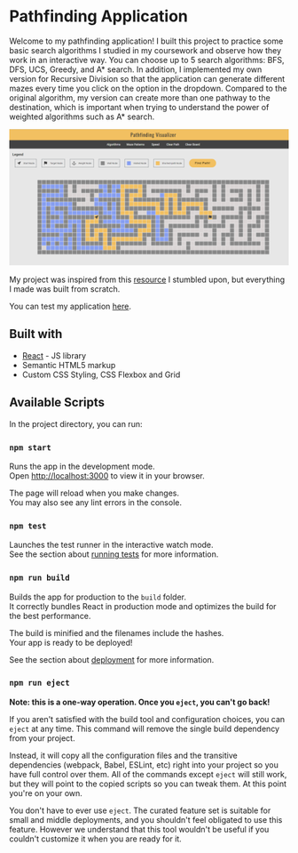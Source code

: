 # Pathfinding Application

Welcome to my pathfinding application! I built this project to practice some basic search algorithms I studied in my coursework and observe how they work in an interactive way. You can choose up to 5 search algorithms: BFS, DFS, UCS, Greedy, and A* search. In addition, I implemented my own version for Recursive Division so that the application can generate different mazes every time you click on the option in the dropdown. Compared to the original algorithm, my version can create more than one pathway to the destination, which is important when trying to understand the power of weighted algorithms such as A* search.

![Preview of the Pathfinding Application](./src/images/pathfinding-app.png)

My project was inspired from this [resource](https://github.com/clementmihailescu/Pathfinding-Visualizer) I stumbled upon, but everything I made was built from scratch.

You can test my application [here](https://my-path-finder-app.herokuapp.com).

## Built with

- [React](https://reactjs.org/) - JS library
- Semantic HTML5 markup
- Custom CSS Styling, CSS Flexbox and Grid

## Available Scripts

In the project directory, you can run:

### `npm start`

Runs the app in the development mode.\
Open [http://localhost:3000](http://localhost:3000) to view it in your browser.

The page will reload when you make changes.\
You may also see any lint errors in the console.

### `npm test`

Launches the test runner in the interactive watch mode.\
See the section about [running tests](https://facebook.github.io/create-react-app/docs/running-tests) for more information.

### `npm run build`

Builds the app for production to the `build` folder.\
It correctly bundles React in production mode and optimizes the build for the best performance.

The build is minified and the filenames include the hashes.\
Your app is ready to be deployed!

See the section about [deployment](https://facebook.github.io/create-react-app/docs/deployment) for more information.

### `npm run eject`

**Note: this is a one-way operation. Once you `eject`, you can't go back!**

If you aren't satisfied with the build tool and configuration choices, you can `eject` at any time. This command will remove the single build dependency from your project.

Instead, it will copy all the configuration files and the transitive dependencies (webpack, Babel, ESLint, etc) right into your project so you have full control over them. All of the commands except `eject` will still work, but they will point to the copied scripts so you can tweak them. At this point you're on your own.

You don't have to ever use `eject`. The curated feature set is suitable for small and middle deployments, and you shouldn't feel obligated to use this feature. However we understand that this tool wouldn't be useful if you couldn't customize it when you are ready for it.
